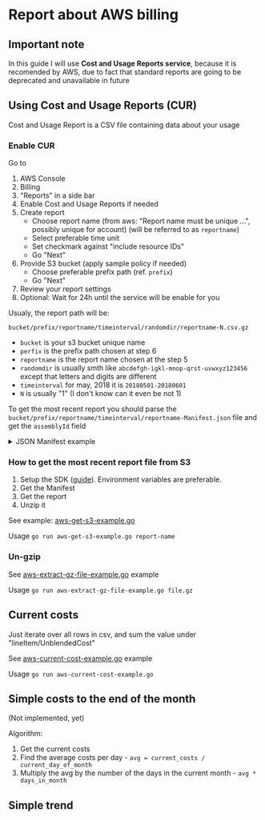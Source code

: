 # Report about AWS billing

## Important note ##

In this guide I will use **Cost and Usage Reports service**, because
it is recomended by AWS, due to fact that standard reports are going
to be deprecated and unavailable in future

## Using Cost and Usage Reports (CUR) ##

Cost and Usage Report is a CSV file containing data about your usage

### Enable CUR ###

Go to

1. AWS Console
2. Billing
3. "Reports" in a side bar
4. Enable Cost and Usage Reports if needed
5. Create report
   * Choose report name (from aws: "Report name must be unique ...",
     possibly unique for account) (will be referred to as
     `reportname`)
   * Select preferable time unit
   * Set checkmark against "include resource IDs"
   * Go "Next"
6. Provide S3 bucket (apply sample policy if needed)
   * Choose preferable prefix path (ref. `prefix`)
   * Go "Next"
7. Review your report settings
8. Optional: Wait for 24h until the service will be enable for you

Usualy, the report path will be:

`bucket/prefix/reportname/timeinterval/randomdir/reportname-N.csv.gz`

* `bucket` is your s3 bucket unique name
* `perfix` is the prefix path chosen at step 6
* `reportname` is the report name chosen at the step 5
* `randomdir` is usually smth like
  `abcdefgh-igkl-mnop-qrst-uvwxyz123456` except that letters and
  digits are different
* `timeinterval` for may, 2018 it is `20180501-20180601`
* `N` is usually "1" (I don't know can it even be not 1)

To get the most recent report you should parse the
`bucket/prefix/reportname/timeinterval/reportname-Manifest.json` file
and get the `assemblyId` field

<details><summary>JSON Manifest example</summary>

```json
{
  "assemblyId":"afe8b092-dc87-405a-a0b7-fc743e14adff",
  "account":"141375116029",
  "columns":[{
    "category":"identity",
    "name":"LineItemId"
  },{
    "category":"identity",
    "name":"TimeInterval"
  },{
    "category":"bill",
    "name":"InvoiceId"
  },{
    "category":"bill",
    "name":"BillingEntity"
  },{
    "category":"bill",
    "name":"BillType"
  },{
    "category":"bill",
    "name":"PayerAccountId"
  },{
    "category":"bill",
    "name":"BillingPeriodStartDate"
  },{
    "category":"bill",
    "name":"BillingPeriodEndDate"
  },{
    "category":"lineItem",
    "name":"UsageAccountId"
  },{
    "category":"lineItem",
    "name":"LineItemType"
  },{
    "category":"lineItem",
    "name":"UsageStartDate"
  },{
    "category":"lineItem",
    "name":"UsageEndDate"
  },{
    "category":"lineItem",
    "name":"ProductCode"
  },{
    "category":"lineItem",
    "name":"UsageType"
  },{
    "category":"lineItem",
    "name":"Operation"
  },{
    "category":"lineItem",
    "name":"AvailabilityZone"
  },{
    "category":"lineItem",
    "name":"ResourceId"
  },{
    "category":"lineItem",
    "name":"UsageAmount"
  },{
    "category":"lineItem",
    "name":"NormalizationFactor"
  },{
    "category":"lineItem",
    "name":"NormalizedUsageAmount"
  },{
    "category":"lineItem",
    "name":"CurrencyCode"
  },{
    "category":"lineItem",
    "name":"UnblendedRate"
  },{
    "category":"lineItem",
    "name":"UnblendedCost"
  },{
    "category":"lineItem",
    "name":"BlendedRate"
  },{
    "category":"lineItem",
    "name":"BlendedCost"
  },{
    "category":"lineItem",
    "name":"LineItemDescription"
  },{
    "category":"lineItem",
    "name":"TaxType"
  },{
    "category":"lineItem",
    "name":"LegalEntity"
  },{
    "category":"product",
    "name":"ProductName"
  },{
    "category":"product",
    "name":"alarmType"
  },{
    "category":"product",
    "name":"availability"
  },{
    "category":"product",
    "name":"capacitystatus"
  },{
    "category":"product",
    "name":"clockSpeed"
  },{
    "category":"product",
    "name":"currentGeneration"
  },{
    "category":"product",
    "name":"databaseEngine"
  },{
    "category":"product",
    "name":"deploymentOption"
  },{
    "category":"product",
    "name":"durability"
  },{
    "category":"product",
    "name":"ecu"
  },{
    "category":"product",
    "name":"engineCode"
  },{
    "category":"product",
    "name":"fromLocation"
  },{
    "category":"product",
    "name":"fromLocationType"
  },{
    "category":"product",
    "name":"group"
  },{
    "category":"product",
    "name":"groupDescription"
  },{
    "category":"product",
    "name":"instanceFamily"
  },{
    "category":"product",
    "name":"instanceType"
  },{
    "category":"product",
    "name":"instanceTypeFamily"
  },{
    "category":"product",
    "name":"licenseModel"
  },{
    "category":"product",
    "name":"location"
  },{
    "category":"product",
    "name":"locationType"
  },{
    "category":"product",
    "name":"maxIopsBurstPerformance"
  },{
    "category":"product",
    "name":"maxIopsvolume"
  },{
    "category":"product",
    "name":"maxThroughputvolume"
  },{
    "category":"product",
    "name":"maxVolumeSize"
  },{
    "category":"product",
    "name":"memory"
  },{
    "category":"product",
    "name":"minVolumeSize"
  },{
    "category":"product",
    "name":"networkPerformance"
  },{
    "category":"product",
    "name":"normalizationSizeFactor"
  },{
    "category":"product",
    "name":"operatingSystem"
  },{
    "category":"product",
    "name":"operation"
  },{
    "category":"product",
    "name":"physicalProcessor"
  },{
    "category":"product",
    "name":"preInstalledSw"
  },{
    "category":"product",
    "name":"processorArchitecture"
  },{
    "category":"product",
    "name":"processorFeatures"
  },{
    "category":"product",
    "name":"productFamily"
  },{
    "category":"product",
    "name":"region"
  },{
    "category":"product",
    "name":"requestType"
  },{
    "category":"product",
    "name":"servicecode"
  },{
    "category":"product",
    "name":"servicename"
  },{
    "category":"product",
    "name":"sku"
  },{
    "category":"product",
    "name":"storage"
  },{
    "category":"product",
    "name":"storageClass"
  },{
    "category":"product",
    "name":"storageMedia"
  },{
    "category":"product",
    "name":"tenancy"
  },{
    "category":"product",
    "name":"toLocation"
  },{
    "category":"product",
    "name":"toLocationType"
  },{
    "category":"product",
    "name":"transferType"
  },{
    "category":"product",
    "name":"usagetype"
  },{
    "category":"product",
    "name":"vcpu"
  },{
    "category":"product",
    "name":"volumeType"
  },{
    "category":"pricing",
    "name":"publicOnDemandCost"
  },{
    "category":"pricing",
    "name":"publicOnDemandRate"
  },{
    "category":"pricing",
    "name":"term"
  },{
    "category":"pricing",
    "name":"unit"
  },{
    "category":"reservation",
    "name":"AmortizedUpfrontCostForUsage"
  },{
    "category":"reservation",
    "name":"AmortizedUpfrontFeeForBillingPeriod"
  },{
    "category":"reservation",
    "name":"EffectiveCost"
  },{
    "category":"reservation",
    "name":"EndTime"
  },{
    "category":"reservation",
    "name":"ModificationStatus"
  },{
    "category":"reservation",
    "name":"NormalizedUnitsPerReservation"
  },{
    "category":"reservation",
    "name":"RecurringFeeForUsage"
  },{
    "category":"reservation",
    "name":"StartTime"
  },{
    "category":"reservation",
    "name":"TotalReservedNormalizedUnits"
  },{
    "category":"reservation",
    "name":"TotalReservedUnits"
  },{
    "category":"reservation",
    "name":"UnitsPerReservation"
  },{
    "category":"reservation",
    "name":"UnusedAmortizedUpfrontFeeForBillingPeriod"
  },{
    "category":"reservation",
    "name":"UnusedNormalizedUnitQuantity"
  },{
    "category":"reservation",
    "name":"UnusedQuantity"
  },{
    "category":"reservation",
    "name":"UnusedRecurringFee"
  },{
    "category":"reservation",
    "name":"UpfrontValue"
  }],
  "charset":"UTF-8",
  "compression":"GZIP",
  "contentType":"text/csv",
  "reportId":"1fbc20f088082669ee179c61999326b3b329325738afe67a98931c03b07cc613",
  "reportName":"test-quicksight",
  "billingPeriod":{
    "start":"20180501T000000.000Z",
    "end":"20180601T000000.000Z"
  },
  "bucket":"qezz-xproject-test-bucket-91739124",
  "reportKeys":["quicksight/test-quicksight/20180501-20180601/afe8b092-dc87-405a-a0b7-fc743e14adff/test-quicksight-1.csv.gz"],
  "additionalArtifactKeys":[{
    "artifactType":"RedshiftCommands",
    "name":"quicksight/test-quicksight/20180501-20180601/afe8b092-dc87-405a-a0b7-fc743e14adff/test-quicksight-RedshiftCommands.sql"
  },{
    "artifactType":"RedshiftManifest",
    "name":"quicksight/test-quicksight/20180501-20180601/afe8b092-dc87-405a-a0b7-fc743e14adff/test-quicksight-RedshiftManifest.json"
  }]
}
```

</details>

### How to get the most recent report file from S3 ###

1. Setup the SDK ([guide](https://github.com/pavlov-tony/xproject/issues/3#issuecomment-388046256)).
   Environment variables are preferable.
2. Get the Manifest
3. Get the report
4. Unzip it

See example: [aws-get-s3-example.go](aws-get-s3-example.go)

Usage `go run aws-get-s3-example.go report-name` 

### Un-gzip

See [aws-extract-gz-file-example.go](aws-extract-gz-file-example.go) example

Usage `go run aws-extract-gz-file-example.go file.gz`

## Current costs

Just iterate over all rows in csv, and sum the value under "lineItem/UnblendedCost"

See [aws-current-cost-example.go](aws-current-cost-example.go) example

Usage `go run aws-current-cost-example.go`

## Simple costs to the end of the month ##

(Not implemented, yet)

Algorithm: 

1. Get the current costs
2. Find the average costs per day - `avg = current_costs / current_day_of_month`
3. Multiply the avg by the number of the days in the current month - `avg * days_in_month`

## Simple trend ##



